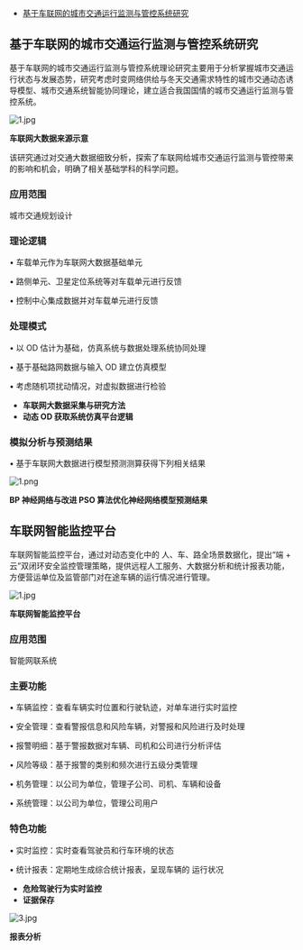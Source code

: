 - [基于车联网的城市交通运行监测与管控系统研究](https://www.tsari.tsinghua.edu.cn/scientific/znwlCar/2020-10-29/367.html)

## 基于车联网的城市交通运行监测与管控系统研究

基于车联网的城市交通运行监测与管控系统理论研究主要用于分析掌握城市交通运行状态与发展态势，研究考虑时变网络供给与冬天交通需求特性的城市交通动态诱导模型、城市交通系统智能协同理论，建立适合我国国情的城市交通运行监测与管控系统。

![1.jpg](https://www.tsari.tsinghua.edu.cn/d/file/scientific/znwlCar/2020-11-17/aa87c9208e86c7880886413adeaf0a3b.jpg)

**车联网大数据来源示意**

该研究通过对交通大数据细致分析，探索了车联网给城市交通运行监测与管控带来的影响和机会，明确了相关基础学科的科学问题。

### 应用范围

城市交通规划设计

### 理论逻辑

• 车载单元作为车联网大数据基础单元

• 路侧单元、卫星定位系统等对车载单元进行反馈

• 控制中心集成数据并对车载单元进行反馈

### 处理模式

• 以 OD 估计为基础，仿真系统与数据处理系统协同处理

• 基于基础路网数据与输入 OD 建立仿真模型

• 考虑随机项扰动情况，对虚拟数据进行检验

- **车联网大数据采集与研究方法**
- **动态 OD 获取系统仿真平台逻辑**

### 模拟分析与预测结果

• 基于车联网大数据进行模型预测测算获得下列相关结果

![1.png](https://www.tsari.tsinghua.edu.cn/d/file/scientific/znwlCar/2020-11-17/7bb5e613a91f03880fcaefdbd56400f9.jpg)

**BP 神经网络与改进 PSO 算法优化神经网络模型预测结果**

## 车联网智能监控平台

车联网智能监控平台，通过对动态变化中的 人、车、路全场景数据化，提出“端 + 云”双闭环安全监控管理策略，提供远程人工服务、大数据分析和统计报表功能，方便营运单位及监管部门对在途车辆的运行情况进行管理。

![1.jpg](https://www.tsari.tsinghua.edu.cn/d/file/scientific/znwlCar/2020-11-17/d6eee3b9eb6ce0c05ab00abb9abb182e.jpg)

**车联网智能监控平台**

### 应用范围

智能网联系统

### 主要功能

• 车辆监控：查看车辆实时位置和行驶轨迹，对单车进行实时监控

• 安全管理：查看警报信息和风险车辆，对警报和风险进行及时处理

• 报警明细：基于警报数据对车辆、司机和公司进行分析评估

• 风险等级：基于报警的类别和频次进行五级分类管理

• 机务管理：以公司为单位，管理子公司、司机、车辆和设备

• 系统管理：以公司为单位，管理公司用户

### 特色功能

• 实时监控：实时查看驾驶员和行车环境的状态

• 统计报表：定期地生成综合统计报表，呈现车辆的 运行状况

- **危险驾驶行为实时监控**
- **证据保存**

![3.jpg](https://www.tsari.tsinghua.edu.cn/d/file/scientific/znwlCar/2020-11-17/d3ad99a7ae4c873778ed95321e56d3d5.jpg)

**报表分析**